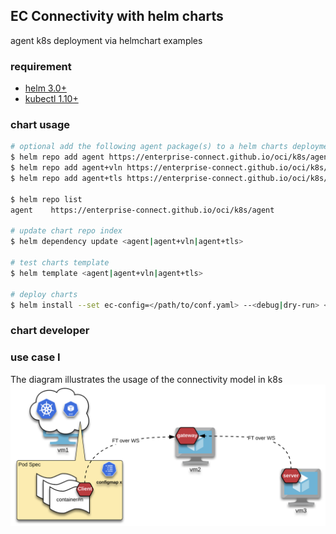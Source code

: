 ## EC Connectivity with helm charts
agent k8s deployment via helmchart examples

### requirement
- [helm 3.0+](https://helm.sh/docs/intro/install/)
- [kubectl 1.10+](https://kubernetes.io/docs/tasks/tools/install-kubectl/)

### chart usage
```bash
# optional add the following agent package(s) to a helm charts deployment
$ helm repo add agent https://enterprise-connect.github.io/oci/k8s/agent
$ helm repo add agent+vln https://enterprise-connect.github.io/oci/k8s/agent+vln
$ helm repo add agent+tls https://enterprise-connect.github.io/oci/k8s/agent+tls

$ helm repo list
agent    https://enterprise-connect.github.io/oci/k8s/agent

# update chart repo index
$ helm dependency update <agent|agent+vln|agent+tls>

# test charts template
$ helm template <agent|agent+vln|agent+tls>

# deploy charts
$ helm install --set ec-config=</path/to/conf.yaml> --<debug|dry-run> <agent|agent+vln|agent+tls>
```

### chart developer

### use case I
The diagram illustrates the usage of the connectivity model in k8s
![LB Seq. High Level](/doc/k8s-ftp.png)
